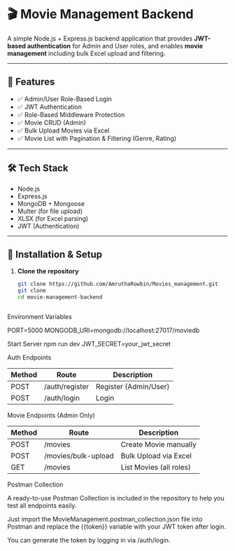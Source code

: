 # 🎬 Movie Management Backend

A simple Node.js + Express.js backend application that provides **JWT-based authentication** for Admin and User roles, and enables **movie management** including bulk Excel upload and filtering.

---

## 📌 Features

- ✅ Admin/User Role-Based Login
- ✅ JWT Authentication
- ✅ Role-Based Middleware Protection
- ✅ Movie CRUD (Admin)
- ✅ Bulk Upload Movies via Excel
- ✅ Movie List with Pagination & Filtering (Genre, Rating)

---

## 🛠 Tech Stack

- Node.js
- Express.js
- MongoDB + Mongoose
- Multer (for file upload)
- XLSX (for Excel parsing)
- JWT (Authentication)

---

## 🚀 Installation & Setup

1. **Clone the repository**
   ```bash
   git clone https://github.com/AmruthaRowbin/Movies_management.git
   git clone 
   cd movie-management-backend



Environment Variables

PORT=5000
MONGODB_URI=mongodb://localhost:27017/moviedb

Start Server
npm run dev
JWT_SECRET=your_jwt_secret


 Auth Endpoints


| Method | Route          | Description           |
| ------ | -------------- | --------------------- |
| POST   | /auth/register | Register (Admin/User) |
| POST   | /auth/login    | Login                 |



Movie Endpoints (Admin Only)


| Method | Route               | Description             |
| ------ | ------------------- | ----------------------- |
| POST   | /movies             | Create Movie manually   |
| POST   | /movies/bulk-upload | Bulk Upload via Excel   |
| GET    | /movies             | List Movies (all roles) |



Postman Collection

A ready-to-use Postman Collection is included in the repository to help you test all endpoints easily.

Just import the MovieManagement.postman_collection.json file into Postman and replace the {{token}} variable with your JWT token after login.

You can generate the token by logging in via /auth/login.
